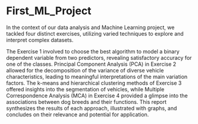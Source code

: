 # First_ML_Project

In the context of our data analysis and Machine Learning project, we tackled four distinct exercises, utilizing varied techniques to explore and interpret complex datasets. 

The Exercise 1 involved to choose the best algorithm to model a binary dependent variable from two predictors, revealing satisfactory accuracy for one of the classes. 
Principal Component Analysis (PCA) in Exercise 2 allowed for the decomposition of the variance of diverse vehicle characteristics, leading to meaningful interpretations of the main variation factors. The k-means and hierarchical clustering methods of Exercise 3 offered insights into the segmentation of vehicles, while Multiple Correspondence Analysis (MCA) in Exercise 4 provided a glimpse into the associations between dog breeds and their functions. This report synthesizes the results of each approach, illustrated with graphs, and concludes on their relevance and potential for application.





